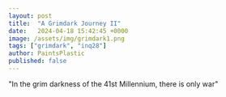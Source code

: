 ```yaml
---
layout: post
title:  "A Grimdark Journey II"
date:   2024-04-18 15:42:45 +0000
image: /assets/img/grimdark1.png
tags: ["grimdark", "inq28"]
author: PaintsPlastic
published: false
---
```


"In the grim darkness of the 41st Millennium, there is only war"


